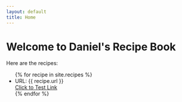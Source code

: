 ```yaml
---
layout: default
title: Home
---
```


# Welcome to Daniel's Recipe Book

Here are the recipes:

<ul>
{% for recipe in site.recipes %}
  <li>
    URL: {{ recipe.url }}  
    <br>
    <a href="{{ recipe.url }}">Click to Test Link</a>
  </li>
{% endfor %}
</ul>
